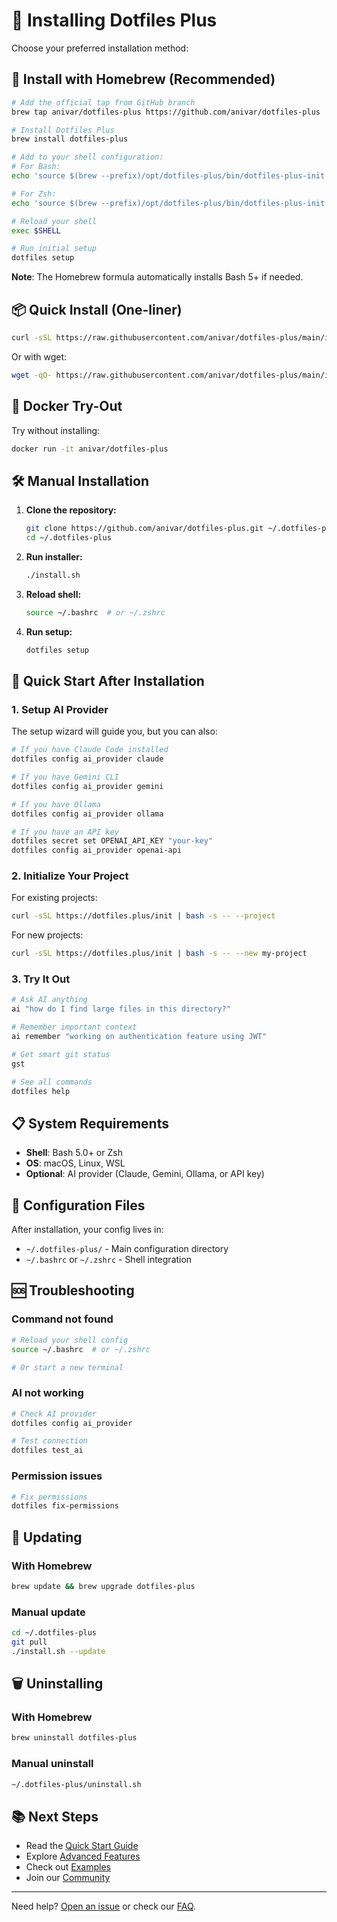 # 🚀 Installing Dotfiles Plus

Choose your preferred installation method:

## 🍺 Install with Homebrew (Recommended)

```bash
# Add the official tap from GitHub branch
brew tap anivar/dotfiles-plus https://github.com/anivar/dotfiles-plus

# Install Dotfiles Plus
brew install dotfiles-plus

# Add to your shell configuration:
# For Bash:
echo 'source $(brew --prefix)/opt/dotfiles-plus/bin/dotfiles-plus-init' >> ~/.bashrc

# For Zsh:
echo 'source $(brew --prefix)/opt/dotfiles-plus/bin/dotfiles-plus-init' >> ~/.zshrc

# Reload your shell
exec $SHELL

# Run initial setup
dotfiles setup
```

**Note**: The Homebrew formula automatically installs Bash 5+ if needed.

## 📦 Quick Install (One-liner)

```bash
curl -sSL https://raw.githubusercontent.com/anivar/dotfiles-plus/main/install.sh | bash
```

Or with wget:

```bash
wget -qO- https://raw.githubusercontent.com/anivar/dotfiles-plus/main/install.sh | bash
```

## 🐳 Docker Try-Out

Try without installing:

```bash
docker run -it anivar/dotfiles-plus
```

## 🛠️ Manual Installation

1. **Clone the repository:**
   ```bash
   git clone https://github.com/anivar/dotfiles-plus.git ~/.dotfiles-plus
   cd ~/.dotfiles-plus
   ```

2. **Run installer:**
   ```bash
   ./install.sh
   ```

3. **Reload shell:**
   ```bash
   source ~/.bashrc  # or ~/.zshrc
   ```

4. **Run setup:**
   ```bash
   dotfiles setup
   ```

## 🎯 Quick Start After Installation

### 1. Setup AI Provider

The setup wizard will guide you, but you can also:

```bash
# If you have Claude Code installed
dotfiles config ai_provider claude

# If you have Gemini CLI
dotfiles config ai_provider gemini

# If you have Ollama
dotfiles config ai_provider ollama

# If you have an API key
dotfiles secret set OPENAI_API_KEY "your-key"
dotfiles config ai_provider openai-api
```

### 2. Initialize Your Project

For existing projects:
```bash
curl -sSL https://dotfiles.plus/init | bash -s -- --project
```

For new projects:
```bash
curl -sSL https://dotfiles.plus/init | bash -s -- --new my-project
```

### 3. Try It Out

```bash
# Ask AI anything
ai "how do I find large files in this directory?"

# Remember important context
ai remember "working on authentication feature using JWT"

# Get smart git status
gst

# See all commands
dotfiles help
```

## 📋 System Requirements

- **Shell**: Bash 5.0+ or Zsh
- **OS**: macOS, Linux, WSL
- **Optional**: AI provider (Claude, Gemini, Ollama, or API key)

## 🔧 Configuration Files

After installation, your config lives in:
- `~/.dotfiles-plus/` - Main configuration directory
- `~/.bashrc` or `~/.zshrc` - Shell integration

## 🆘 Troubleshooting

### Command not found

```bash
# Reload your shell config
source ~/.bashrc  # or ~/.zshrc

# Or start a new terminal
```

### AI not working

```bash
# Check AI provider
dotfiles config ai_provider

# Test connection
dotfiles test_ai
```

### Permission issues

```bash
# Fix permissions
dotfiles fix-permissions
```

## 🔄 Updating

### With Homebrew
```bash
brew update && brew upgrade dotfiles-plus
```

### Manual update
```bash
cd ~/.dotfiles-plus
git pull
./install.sh --update
```

## 🗑️ Uninstalling

### With Homebrew
```bash
brew uninstall dotfiles-plus
```

### Manual uninstall
```bash
~/.dotfiles-plus/uninstall.sh
```

## 📚 Next Steps

- Read the [Quick Start Guide](README.md#-quick-start)
- Explore [Advanced Features](README.md#-features)
- Check out [Examples](examples/)
- Join our [Community](https://github.com/anivar/dotfiles-plus/discussions)

---

Need help? [Open an issue](https://github.com/anivar/dotfiles-plus/issues) or check our [FAQ](https://github.com/anivar/dotfiles-plus/wiki/FAQ).